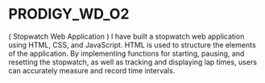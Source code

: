 # PRODIGY_WD_O2
( Stopwatch Web Application )  I have built a stopwatch web application using HTML, CSS, and JavaScript. HTML is used to structure the elements of the application. By implementing functions for starting, pausing, and resetting the stopwatch, as well as tracking and displaying lap times, users can accurately measure and record time intervals. 
